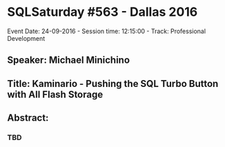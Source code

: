 # SQLSaturday #563 - Dallas 2016
Event Date: 24-09-2016 - Session time: 12:15:00 - Track: Professional Development
## Speaker: Michael Minichino
## Title: Kaminario - Pushing the SQL Turbo Button with All Flash Storage
## Abstract:
### TBD
